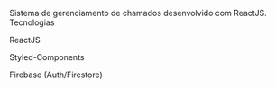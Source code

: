 Sistema de gerenciamento de chamados desenvolvido com ReactJS.
 Tecnologias

ReactJS

Styled-Components

Firebase (Auth/Firestore)
